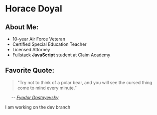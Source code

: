 # Horace Doyal
## About Me:
* 10-year Air Force Veteran
* Certified Special Education Teacher
* Licensed Attorney
* Fullstack **JavaScript** student at Claim Academy
## Favorite Quote:
> "Try not to think of a polar bear, and you will see the cursed thing come to mind every minute.”  

&nbsp;&nbsp;&nbsp;&nbsp;&nbsp;-- [_Fyodor Dostoyevsky_](https://www.google.com/url?sa=i&url=https%3A%2F%2Fwww.britannica.com%2Fbiography%2FFyodor-Dostoyevsky&psig=AOvVaw1qv3h9pKTSKQ9qreMhoxm0&ust=1668708645899000&source=images&cd=vfe&ved=0CAwQjRxqFwoTCMjYlKSms_sCFQAAAAAdAAAAABAD)  

I am working on the dev branch
